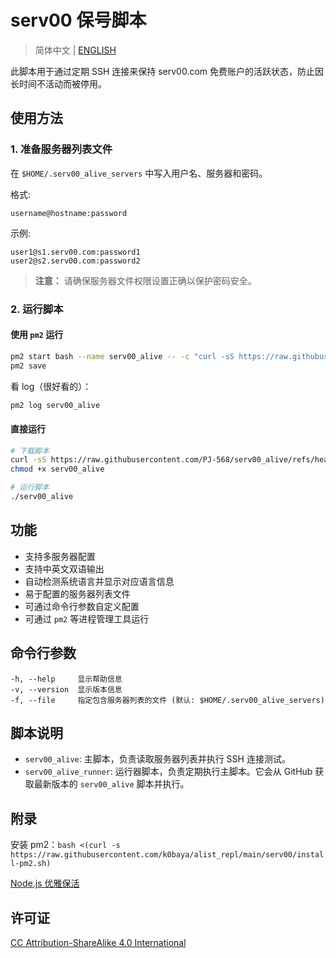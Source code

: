 # serv00 保号脚本

> 简体中文 | [ENGLISH](README.en.md)

此脚本用于通过定期 SSH 连接来保持 serv00.com 免费账户的活跃状态，防止因长时间不活动而被停用。

## 使用方法

### 1. 准备服务器列表文件

在 `$HOME/.serv00_alive_servers` 中写入用户名、服务器和密码。

格式:

```text
username@hostname:password
```

示例:

```text
user1@s1.serv00.com:password1
user2@s2.serv00.com:password2
```

> **注意：** 请确保服务器文件权限设置正确以保护密码安全。

### 2. 运行脚本

#### 使用 `pm2` 运行

```bash
pm2 start bash --name serv00_alive -- -c "curl -sS https://raw.githubusercontent.com/PJ-568/serv00_alive/refs/heads/master/serv00_alive_runner | bash"
pm2 save
```

看 log（很好看的）：

```bash
pm2 log serv00_alive
```

#### 直接运行

```bash
# 下载脚本
curl -sS https://raw.githubusercontent.com/PJ-568/serv00_alive/refs/heads/master/serv00_alive -o serv00_alive
chmod +x serv00_alive

# 运行脚本
./serv00_alive
```

## 功能

- 支持多服务器配置
- 支持中英文双语输出
- 自动检测系统语言并显示对应语言信息
- 易于配置的服务器列表文件
- 可通过命令行参数自定义配置
- 可通过 `pm2` 等进程管理工具运行

## 命令行参数

```text
-h, --help     显示帮助信息
-v, --version  显示版本信息
-f, --file     指定包含服务器列表的文件 (默认: $HOME/.serv00_alive_servers)
```

## 脚本说明

- `serv00_alive`: 主脚本，负责读取服务器列表并执行 SSH 连接测试。
- `serv00_alive_runner`: 运行器脚本，负责定期执行主脚本。它会从 GitHub 获取最新版本的 `serv00_alive` 脚本并执行。

## 附录

安装 pm2：`bash <(curl -s https://raw.githubusercontent.com/k0baya/alist_repl/main/serv00/install-pm2.sh)`

[Node.js 优雅保活](https://forum.naixi.net/thread-2797-1-1.html)

## 许可证

[CC Attribution-ShareAlike 4.0 International](LICENSE)
